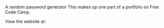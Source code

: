 A random password generator This makes up one part of a portfolio on Free Code Camp.

View the website at: 